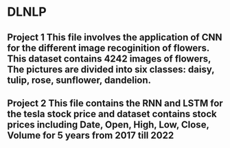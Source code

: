 # DLNLP

## Project 1 This file involves the application of CNN  for the different image recoginition of flowers. This dataset contains 4242 images of flowers, The pictures are divided into six classes: daisy, tulip, rose, sunflower, dandelion. 

## Project 2 This file contains the RNN and LSTM for the tesla stock price and dataset contains stock prices including Date, Open, High, Low, Close, Volume for 5 years from 2017 till 2022
